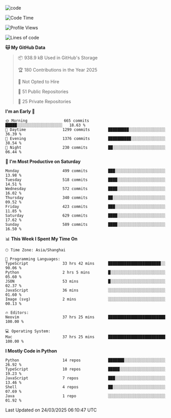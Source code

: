 
<!--
**liuyaanng/liuyaanng** is a ✨ _special_ ✨ repository because its `README.md` (this file) appears on your GitHub profile.

Here are some ideas to get you started:

- 🔭 I’m currently working on ...
- 🌱 I’m currently learning ...
- 👯 I’m looking to collaborate on ...
- 🤔 I’m looking for help with ...
- 💬 Ask me about ...
- 📫 How to reach me: ...
- 😄 Pronouns: ...
- ⚡ Fun fact: ...
-->


![code](https://cdn.jsdelivr.net/gh/liuyaanng/liuyaanng@1.0/code.gif) 

<!--START_SECTION:waka-->
![Code Time](http://img.shields.io/badge/Code%20Time-1%2C325%20hrs%2011%20mins-blue)

![Profile Views](http://img.shields.io/badge/Profile%20Views-0-blue)

![Lines of code](https://img.shields.io/badge/From%20Hello%20World%20I%27ve%20Written-21.0%20million%20lines%20of%20code-blue)

**🐱 My GitHub Data** 

> 📦 938.9 kB Used in GitHub's Storage 
 > 
> 🏆 180 Contributions in the Year 2025
 > 
> 🚫 Not Opted to Hire
 > 
> 📜 51 Public Repositories 
 > 
> 🔑 25 Private Repositories 
 > 
**I'm an Early 🐤** 

```text
🌞 Morning                665 commits         █████░░░░░░░░░░░░░░░░░░░░   18.63 % 
🌆 Daytime                1299 commits        █████████░░░░░░░░░░░░░░░░   36.39 % 
🌃 Evening                1376 commits        ██████████░░░░░░░░░░░░░░░   38.54 % 
🌙 Night                  230 commits         ██░░░░░░░░░░░░░░░░░░░░░░░   06.44 % 
```
📅 **I'm Most Productive on Saturday** 

```text
Monday                   499 commits         ███░░░░░░░░░░░░░░░░░░░░░░   13.98 % 
Tuesday                  518 commits         ████░░░░░░░░░░░░░░░░░░░░░   14.51 % 
Wednesday                572 commits         ████░░░░░░░░░░░░░░░░░░░░░   16.02 % 
Thursday                 340 commits         ██░░░░░░░░░░░░░░░░░░░░░░░   09.52 % 
Friday                   423 commits         ███░░░░░░░░░░░░░░░░░░░░░░   11.85 % 
Saturday                 629 commits         ████░░░░░░░░░░░░░░░░░░░░░   17.62 % 
Sunday                   589 commits         ████░░░░░░░░░░░░░░░░░░░░░   16.50 % 
```


📊 **This Week I Spent My Time On** 

```text
🕑︎ Time Zone: Asia/Shanghai

💬 Programming Languages: 
TypeScript               33 hrs 42 mins      ███████████████████████░░   90.06 % 
Python                   2 hrs 5 mins        █░░░░░░░░░░░░░░░░░░░░░░░░   05.60 % 
JSON                     53 mins             █░░░░░░░░░░░░░░░░░░░░░░░░   02.37 % 
JavaScript               36 mins             ░░░░░░░░░░░░░░░░░░░░░░░░░   01.60 % 
Image (svg)              2 mins              ░░░░░░░░░░░░░░░░░░░░░░░░░   00.13 % 

🔥 Editors: 
Neovim                   37 hrs 25 mins      █████████████████████████   100.00 % 

💻 Operating System: 
Mac                      37 hrs 25 mins      █████████████████████████   100.00 % 
```

**I Mostly Code in Python** 

```text
Python                   14 repos            ███████░░░░░░░░░░░░░░░░░░   26.92 % 
TypeScript               10 repos            █████░░░░░░░░░░░░░░░░░░░░   19.23 % 
JavaScript               7 repos             ███░░░░░░░░░░░░░░░░░░░░░░   13.46 % 
Shell                    4 repos             ██░░░░░░░░░░░░░░░░░░░░░░░   07.69 % 
Java                     1 repo              ░░░░░░░░░░░░░░░░░░░░░░░░░   01.92 % 
```




 Last Updated on 24/03/2025 06:10:47 UTC
<!--END_SECTION:waka-->
